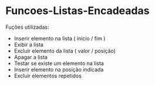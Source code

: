 ﻿# Funcoes-Listas-Encadeadas

Fuções utilizadas:

 - Inserir elemento na lista ( inicio / fim )
 - Exibir a lista
 - Excluir elemento da lista ( valor / posição)
 - Apagar a lista
 - Testar se existe um elemento na lista
 - Inserir elemento na posição indicada
 - Excluir elementos repetidos

